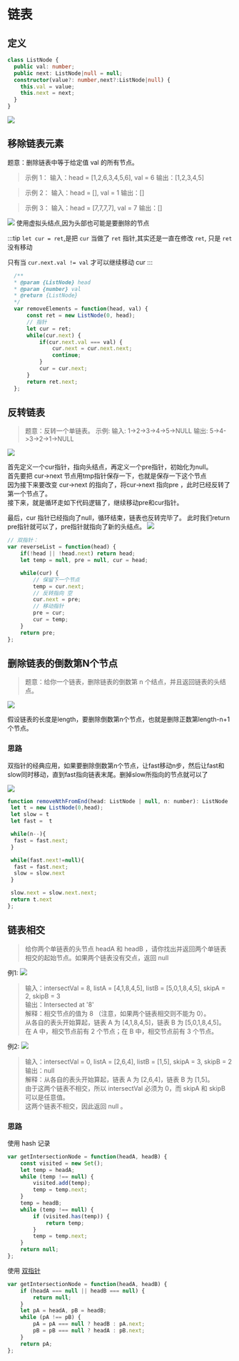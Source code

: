 # 链表
## 定义
```ts
class ListNode {
  public val: number;
  public next: ListNode|null = null;
  constructor(value?: number,next?:ListNode|null) {
    this.val = value;
    this.next = next;
  }
}
```
<img src="@img/listNode.png"/>

## 移除链表元素
题意：删除链表中等于给定值 val 的所有节点。
>示例 1： 输入：head = [1,2,6,3,4,5,6], val = 6 输出：[1,2,3,4,5]

>示例 2： 输入：head = [], val = 1 输出：[]

> 示例 3： 输入：head = [7,7,7,7], val = 7 输出：[]

<img src="@img/removeListNode.png"/>
使用虚拟头结点,因为头部也可能是要删除的节点 

:::tip 
`let cur = ret`,是把 `cur` 当做了 `ret` 指针,其实还是一直在修改 `ret`, 只是 `ret` 没有移动  

只有当 `cur.next.val != val` 才可以继续移动 cur
:::

```js
  /**
  * @param {ListNode} head
  * @param {number} val
  * @return {ListNode}
  */
  var removeElements = function(head, val) {
      const ret = new ListNode(0, head);
      // 指针
      let cur = ret;
      while(cur.next) {
          if(cur.next.val === val) {
              cur.next = cur.next.next;
              continue;
          }
          cur = cur.next;
      }
      return ret.next;
  };
```
## 反转链表
>题意：反转一个单链表。
>示例: 输入: 1->2->3->4->5->NULL 输出: 5->4->3->2->1->NULL

<img src="@img/reverListNode.png"/>

首先定义一个cur指针，指向头结点，再定义一个pre指针，初始化为null。  
首先要把 cur->next 节点用tmp指针保存一下，也就是保存一下这个节点  
因为接下来要改变 cur->next 的指向了，将cur->next 指向pre ，此时已经反转了第一个节点了。  
接下来，就是循环走如下代码逻辑了，继续移动pre和cur指针。  

最后，cur 指针已经指向了null，循环结束，链表也反转完毕了。 此时我们return pre指针就可以了，pre指针就指向了新的头结点。
<img src="@img/206.翻转链表.gif"/>

```js
// 双指针：
var reverseList = function(head) {
    if(!head || !head.next) return head;
    let temp = null, pre = null, cur = head;

    while(cur) {
        // 保留下一个节点
        temp = cur.next;
        // 反转指向 空
        cur.next = pre;
        // 移动指针
        pre = cur;
        cur = temp;
    }
    return pre;
};
```

## 删除链表的倒数第N个节点
>题意：给你一个链表，删除链表的倒数第 n 个结点，并且返回链表的头结点。

<img src="@img/删除链表倒数第N个节点.png"/>

假设链表的长度是length，要删除倒数第n个节点，也就是删除正数第length-n+1个节点。

### 思路
双指针的经典应用，如果要删除倒数第n个节点，让fast移动n步，然后让fast和slow同时移动，直到fast指向链表末尾。删掉slow所指向的节点就可以了

<img src="@img/删除倒数第N个节点.png"/>

```js
function removeNthFromEnd(head: ListNode | null, n: number): ListNode | null {
 let t = new ListNode(0,head);
 let slow = t
 let fast =  t

 while(n--){
  fast = fast.next;
 }

 while(fast.next!=null){
  fast = fast.next;
  slow = slow.next
 }

 slow.next = slow.next.next;
 return t.next
};
```

## 链表相交
> 给你两个单链表的头节点 headA 和 headB ，请你找出并返回两个单链表相交的起始节点。如果两个链表没有交点，返回 null 

例1:
<img src="@img/交叉链表.png"/>

> 输入：intersectVal = 8, listA = [4,1,8,4,5], listB = [5,0,1,8,4,5], skipA = 2, skipB = 3  
> 输出：Intersected at '8'  
> 解释：相交节点的值为 8 （注意，如果两个链表相交则不能为 0）。  
> 从各自的表头开始算起，链表 A 为 [4,1,8,4,5]，链表 B 为 [5,0,1,8,4,5]。
> 在 A 中，相交节点前有 2 个节点；在 B 中，相交节点前有 3 个节点。


例2:
<img src="@img/交叉链表2.png"/>

> 输入：intersectVal = 0, listA = [2,6,4], listB = [1,5], skipA = 3, skipB = 2
>输出：null  
>解释：从各自的表头开始算起，链表 A 为 [2,6,4]，链表 B 为 [1,5]。  
>由于这两个链表不相交，所以 intersectVal 必须为 0，而 skipA 和 skipB 可以是任意值。  
>这两个链表不相交，因此返回 null 。

### 思路
使用 hash 记录

```js
var getIntersectionNode = function(headA, headB) {
    const visited = new Set();
    let temp = headA;
    while (temp !== null) {
        visited.add(temp);
        temp = temp.next;
    }
    temp = headB;
    while (temp !== null) {
        if (visited.has(temp)) {
            return temp;
        }
        temp = temp.next;
    }
    return null;
};
```

使用 [双指针](https://leetcode.cn/problems/intersection-of-two-linked-lists-lcci/solutions/1395092/lian-biao-xiang-jiao-by-leetcode-solutio-2kne/)

```js
var getIntersectionNode = function(headA, headB) {
    if (headA === null || headB === null) {
        return null;
    }
    let pA = headA, pB = headB;
    while (pA !== pB) {
        pA = pA === null ? headB : pA.next;
        pB = pB === null ? headA : pB.next;
    }
    return pA;
};
```
